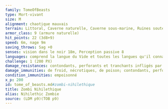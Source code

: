 ```yaml
---
family: TomeOfBeasts
type: Mort-vivant
size: M
alignment: chaotique mauvais
terrain: Littoral, Caverne naturelle, Caverne sous-marine, Ruines souterraines, Ruines sous-marines
armor_class: 9 (armure naturelle)
hit_points: 22 (3d8+9)
speed: 6m, nage 9m
saving_throws: Sag +0
senses: vision dans le noir 18m, Perception passive 8
languages: comprend la langue du Vide et toutes les langues qu'il connaissait de son vivant mais ne peut pas parler
challenge: 1 (200 PX)
damage_resistances: contondants, perforants et tranchants infligés par des armes non magiques
damage_immunities: de froid, nécrotiques, de poison; contondants, perforants et tranchants infligés par des armes non magiques (uniquement sous forme éthérée)
condition_immunities: empoisonné
x_p: 200
id: tome_of_beasts.md#zombi-nihilethique
title: Zombi Nihilethique
alias: Nihilethic Zombie
source: (LDM p9)(TOB p9)
---
```



